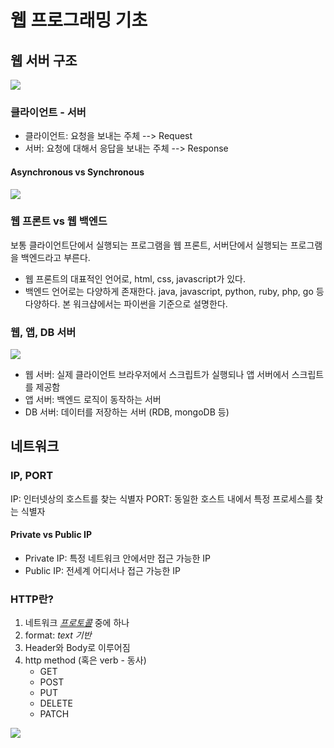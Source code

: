 # 웹 프로그래밍 기초

## 웹 서버 구조

![](https://media.geeksforgeeks.org/wp-content/uploads/20190927155217/webserver.png)


### 클라이언트 - 서버

- 클라이언트: 요청을 보내는 주체 --> Request
- 서버: 요청에 대해서 응답을 보내는 주체 --> Response

#### Asynchronous vs Synchronous

![](https://camo.githubusercontent.com/a05fd290b0ad342a6721ca3fc66d7ed65c004fa4/68747470733a2f2f63646e2d696d616765732d312e6d656469756d2e636f6d2f6d61782f313630302f312a36306975674742484d46375050536e2d6664517248512e706e67)

### 웹 프론트 vs 웹 백엔드

보통 클라이언트단에서 실행되는 프로그램을 웹 프론트, 서버단에서 실행되는 프로그램을 백엔드라고 부른다.

- 웹 프론트의 대표적인 언어로, html, css, javascript가 있다.
- 백엔드 언어로는 다양하게 존재한다. java, javascript, python, ruby, php, go 등 다양하다. 본 워크샵에서는 파이썬을 기준으로 설명한다.


### 웹, 앱, DB 서버

![](https://runestone.academy/runestone/books/published/webfundamentals/_images/WebArch.svg)

- 웹 서버: 실제 클라이언트 브라우저에서 스크립트가 실행되나 앱 서버에서 스크립트를 제공함
- 앱 서버: 백엔드 로직이 동작하는 서버
- DB 서버: 데이터를 저장하는 서버 (RDB, mongoDB 등)


## 네트워크

### IP, PORT

IP: 인터넷상의 호스트를 찾는 식별자
PORT: 동일한 호스트 내에서 특정 프로세스를 찾는 식별자

#### Private vs Public IP

- Private IP: 특정 네트워크 안에서만 접근 가능한 IP
- Public IP: 전세계 어디서나 접근 가능한 IP

### HTTP란?

1. 네트워크 [*프로토콜*](protocol.md) 중에 하나
2. format: *text 기반*
3. Header와 Body로 이루어짐
4. http method (혹은 verb - 동사)
	- GET
	- POST
	- PUT
	- DELETE
	- PATCH

![](https://blog.catchpoint.com/wp-content/uploads/2017/09/header6.jpg)
